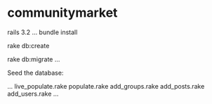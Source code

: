 communitymarket
===============

rails 3.2
...
bundle install

rake db:create

rake db:migrate
...

Seed the database:

...
live_populate.rake
populate.rake
add_groups.rake
add_posts.rake
add_users.rake
...